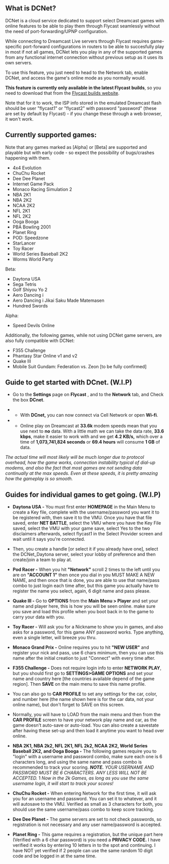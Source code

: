 ## What is DCNet?
DCNet is a cloud service dedicated to support select Dreamcast games with online features to be able to play them through Flycast seamlessly without the need of port-forwarding/UPNP configuration.

While connecting to Dreamcast Live servers through Flycast requires game-specific port-forward configurations in routers to be able to succesfully play in most if not all games, DCNet lets you play in any of the supported games from any functional internet connection without previous setup as it uses its own servers.

To use this feature, you just need to head to the Network tab, enable DCNet, and access the game's online mode as you normally would.

**This feature is currently only available in the latest Flycast builds**, so you need to download that from the [Flycast builds website](https://flyinghead.github.io/flycast-builds/).

Note that for it to work, the ISP info stored in the emulated Dreamcast flash should be user "flycast1" or "flycast2" with password "password" (these are set by default by Flycast) - if you change these through a web browser, it won't work.

## Currently supported games:

Note that any games marked as [Alpha] or [Beta] are supported and playable but with early code - so expect the possibility of bugs/crashes happening with them.

* 4x4 Evolution
* ChuChu Rocket
* Dee Dee Planet
* Internet Game Pack
* Monaco Racing Simulation 2
* NBA 2K1
* NBA 2K2
* NCAA 2K2
* NFL 2K1
* NFL 2K2
* Ooga Booga
* PBA Bowling 2001
* Planet Ring
* POD: Speedzone
* StarLancer
* Toy Racer
* World Series Baseball 2K2
* Worms World Party

Beta:
* Daytona USA
* Sega Tetris
* Golf Shiyou Yo 2
* Aero Dancing i
* Aero Dancing i Jikai Saku Made Matemasen
* Hundred Swords

Alpha:
* Speed Devils Online

Additionally, the following games, while not using DCNet game servers, are also fully compatible with DCNet:
* F355 Challenge
* Phantasy Star Online v1 and v2
* Quake III
* Mobile Suit Gundam: Federation vs. Zeon [to be fully confirmed]

## Guide to get started with DCnet. (W.I.P)

* Go to the **Settings** page on **Flycast** , and to the **Network** tab, and Check the box **DCnet**. 

* * With **DCnet,** you can now connect via Cell Network or open **Wi-fi**.

* * Online play on Dreamcast at **33.6k** modem speeds mean that you use next to **no** data. With a little math we can take the data rate, **33.6 kbps**, make it easier to work with and we get **4.2 KB/s,** which over a time of **1,073,741,824 seconds** or **69.4 hours** will consume **1 GB** of data. 

*The actual time will most likely will be much longer due to protocol overhead, how the game works, connection instability typical of dial-up modems, and also the fact that most games are not sending data continually at the max speeds. Even at these speeds, it is pretty amazing how the gameplay is so smooth.*

## Guides for individual games to get going. (W.I.P)


* **Daytona USA -** You must first enter **HOMEPAGE** in the Main Menu to create a Key file, complete with the username/password you want it to be registered with, then save it to the VMU. Once you have that file saved, enter **NET BATTLE**, select the VMU where you have the Key File saved, select the VMU with your game save, select Yes to the two disclaimers afterwards, select flycast1 in the Select Provider screen and wait until it says you're connected.

* Then, you create a handle [or select it if you already have one], select the DCNet_Daytona server, select your lobby of preference and then create/join a team to play at.

* **Pod Racer -** When you hit **"Network"** scroll 2 times to the left until you are on **"ACCOUNT 1"** then once you dial in you MUST MAKE A NEW NAME, and then once that is done, you are able to use that name/pass combo to just login each time after, but this game you actually have to register the name you select, again, 6 digit name and pass please.

* **Quake III -** Go to **OPTIONS** from the **Main Menu > Player** and set your name and player here, this is how you will be seen online. make sure you save and load this profile when you boot back in to the game to carry your data with you.

* **Toy Racer -** Will ask you for a Nickname to show you in games, and also asks for a password, for this game ANY password works. Type anything, even  a single letter, will breeze you thru.

* **Monaco Grand Prix -** Online requires you to hit **"NEW USER"** and register your nick and pass, use 6 chars minimum, then you can use this name after the initial creation to just "Connect" with every time after.

* **F355 Challenge -** Does not require login info to enter **NETWORK PLAY**, but you should first go to **SETTINGS>GAME OPTIONS** and set your name and country here [the countries available depend of the game region]. Then **SAVE** on the main menu to save this name profile. 

* You can also go to **CAR PROFILE** to set any settings for the car, color, and number here (the name shown here is for the car data, not your online name), but don't forget to SAVE on this screen.

* Normally, you will have to LOAD from the main menu and then from the **CAR PROFILE** screen to have your network play name and car, as the game doesn't auto-save or auto-load. You can also create a savestate after having these set-up and then load it anytime you want to head over online.

* **NBA 2K1, NBA 2k2, NFL 2K1, NFL 2k2, NCAA 2K2,  World Series Baseball 2K2, and Ooga Booga -** The following games require you to "login" with a username and password combo, make sure each one is 6 characters long, and using the same name and pass combo is recommended to track your scoring. ***NOTE.** YOUR USERNAME AND PASSWORD MUST BE 6 CHARACTERS. ANY LESS WILL NOT BE ACCEPTED.*
1  *Now in the 2k Games, as long as you use the same username login, it will start to track your scores!* 

* **ChuChu Rocket -** When entering Network for the first time, it will ask you for an username and password. You can set it to whatever, and it will autosave to the VMU. Verified as small as 3 characters for both, you should use the same username/pass combo to keep score tracking.

* **Dee Dee Planet -** The game servers are set to not check passwords, so registration is not necessary and any user name/password is accepted.

* **Planet Ring -** This game requires a registration, but the unique part here (Verified with a 6 char password) is you need a **PRIVACY CODE.** I have verified it works by entering 10 letters in to the spot and continuing. I have NOT yet verified if 2 people can use the same random 10 digit code and be logged in at the same time.
